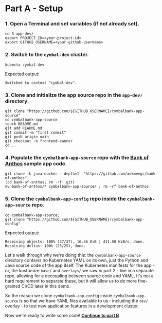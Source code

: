 
# Part A - Setup  

### 1. **Open a Terminal and set variables (if not already set).**

```
cd 3-app-dev/
export PROJECT_ID=<your-project-id>
export GITHUB_USERNAME=<your-github-username>
```

### 2. **Switch to the `cymbal-dev` cluster.**

```
kubectx cymbal-dev
```

Expected output: 

```
Switched to context "cymbal-dev".
```

### 3. **Clone and initialize the app source repo** in the `app-dev/` directory.

```
git clone "https://github.com/${GITHUB_USERNAME}/cymbalbank-app-source"
cd cymbalbank-app-source 
touch README.md 
git add README.md
git commit -m "first commit"
git push origin main
git checkout -b frontend-banner
cd .. 
```

### 4. **Populate the `cymbalbank-app-source` repo with the [Bank of Anthos](https://github.com/googlecloudplatform/bank-of-anthos) sample app code.**

```
git clone -b java-docker --depth=1  "https://github.com/askmeegs/bank-of-anthos"
(cd bank-of-anthos; rm -rf .git) 
mv bank-of-anthos/* cymbalbank-app-source/ ; rm -rf bank-of-anthos
```

### 5. **Clone the `cymbalbank-app-config` repo inside the `cymbalbank-app-source` repo.**

```
cd cymbalbank-app-source; 
git clone "https://github.com/${GITHUB_USERNAME}/cymbalbank-app-config"
```

Expected output: 

```
Receiving objects: 100% (37/37), 16.46 KiB | 411.00 KiB/s, done.
Resolving deltas: 100% (25/25), done.
```

Let's walk through why we're doing this: the `cymbalbank-app-source` directory contains no Kubernetes YAML on its own, just the Python and Java source code of the app itself. The Kubernetes manifests for the app - or, the kustomize `base/` and `overlays/` we saw in part 2 - live in a separate repo, allowing for a decoupling between source code and YAML. It's not a hard requirement to separate these, but it will allow us to do more fine-grained CI/CD later in this demo.

So the reason we clone `cymbalbank-app-config` inside `cymbalbank-app-source` is so that we have YAML files available to us - including the `dev/` overlay - to test new application features in a development cluster. 

Now we're ready to write some code! **[Continue to part B](partB-app-feature.md)**